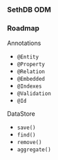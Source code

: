 ### SethDB ODM

### Roadmap

Annotations

* `@Entity`  
* `@Property`  
* `@Relation`  
* `@Embedded`  
* `@Indexes`  
* `@Validation`  
* `@Id`

DataStore  
* `save()`  
* `find()`
* `remove()`
* `aggregate()`
